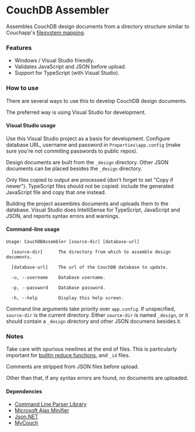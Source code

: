 # CouchDB Assembler

Assembles CouchDB design documents from a directory structure similar to Couchapp's [filesystem
mapping](https://github.com/couchapp/couchapp/wiki/Complete-Filesystem-to-Design-Doc-Mapping-Example).


### Features

* Windows / Visual Studio friendly.
* Validates JavaScript and JSON before upload.
* Support for TypeScript (with Visual Studio).


### How to use

There are several ways to use this to develop CouchDB design documents.

The preferred way is using Visual Studio for development.


#### Visual Studio usage

Use this Visual Studio project as a basis for development. Configure database URL, username and password in `Properties\app.config` (make sure you're not commiting passwords to public repos).

Design documents are built from the `_design` directory. Other JSON documents can be placed besides the `_design` directory.

Only files copied to output are processed (don't forget to set "Copy if newer"). TypeScript files should not be copied: include the generated JavaScript file and copy that one instead.

Building the project assembles documents and uploads them to the database. Visual Studio does IntelliSense for TypeScript, JavaScript and JSON, and reports syntax errors and warnings.

#### Command-line usage

```
Usage: CouchDBAssembler [source-dir] [database-url]

  [source-dir]      The directory from which to assemble design documents.

  [database-url]    The url of the CouchDB database to update.

  -u, --username    Database username.

  -p, --password    Database password.

  -h, --help        Display this help screen.
```

Command line arguments take priority over `app.config`. If unspecified, `source-dir` is the current directory.
Either `source-dir` is named `_design`, or it should contain a `_design` directory and other JSON documens besides it.


### Notes

Take care with spurious newlines at the end of files. This is particularly important for [builtin reduce functions](http://docs.couchdb.org/en/latest/couchapp/ddocs.html#reducefun-builtin), and `_id` files.

Comments are stripped from JSON files before upload.

Other than that, if any syntax errors are found, no documents are uploaded.


#### Dependencies

* [Command Line Parser Library](https://www.nuget.org/packages/CommandLineParser)
* [Microsoft Ajax Minifier](https://www.nuget.org/packages/AjaxMin/)
* [Json.NET](https://www.nuget.org/packages/Newtonsoft.Json)
* [MyCouch](https://www.nuget.org/packages/MyCouch/)
